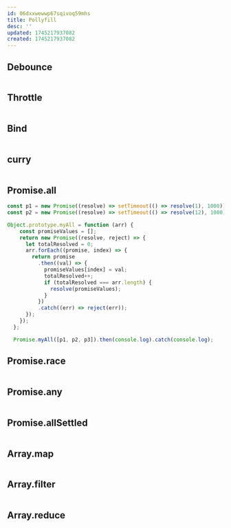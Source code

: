 ```yaml
---
id: 06dxxwewwp67sqivoq59mhs
title: Pollyfill
desc: ''
updated: 1745217937082
created: 1745217937082
---
```


## Debounce

```js
```

## Throttle

```js
```

## Bind

```js
```

## curry

```js
```

## Promise.all

```js
const p1 = new Promise((resolve) => setTimeout(() => resolve(1), 1000));
const p2 = new Promise((resolve) => setTimeout(() => resolve(12), 1000));

Object.prototype.myAll = function (arr) {
    const promiseValues = [];
    return new Promise((resolve, reject) => {
      let totalResolved = 0;
      arr.forEach((promise, index) => {
        return promise
          .then((val) => {
            promiseValues[index] = val;
            totalResolved++;
            if (totalResolved === arr.length) {
              resolve(promiseValues);
            }
          })
          .catch((err) => reject(err));
      });
    });
  };

  Promise.myAll([p1, p2, p3]).then(console.log).catch(console.log);
```

## Promise.race

```js
```

## Promise.any

```js
```

## Promise.allSettled
```js
```

## Array.map

```js
```

## Array.filter

```js
```

## Array.reduce

```js
```